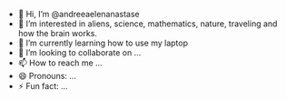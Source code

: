 - 👋 Hi, I’m @andreeaelenanastase
- 👀 I’m interested in aliens, science, mathematics, nature, traveling and how the brain works.
- 🌱 I’m currently learning how to use my laptop
- 💞️ I’m looking to collaborate on ...
- 📫 How to reach me ...
- 😄 Pronouns: ...
- ⚡ Fun fact: ...

<!---
andreeaelenanastase/andreeaelenanastase is a ✨ special ✨ repository because its `README.md` (this file) appears on your GitHub profile.
You can click the Preview link to take a look at your changes.
--->
